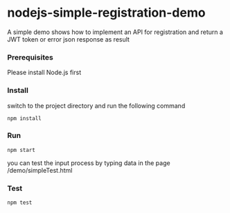 # nodejs-simple-registration-demo
A simple demo shows how to implement an API for registration and return a JWT token or error json response as result

### Prerequisites
Please install Node.js first

### Install
switch to the project directory and run the following command
```
npm install
```

### Run
```
npm start
```

you can test the input process by typing data in the page /demo/simpleTest.html

### Test
```
npm test
```